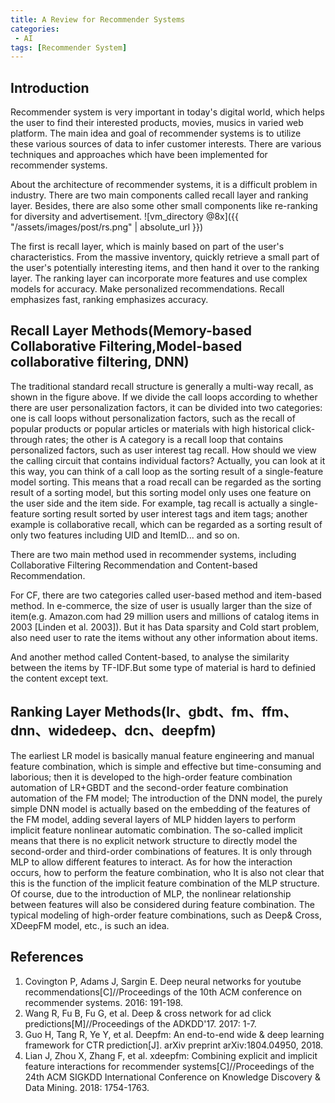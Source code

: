 ```yaml
---
title: A Review for Recommender Systems
categories:
 - AI
tags: [Recommender System]
---
```


## Introduction
Recommender system is very important in today's digital world, which helps the user to find their interested products, movies, musics in varied web platform. The main idea and goal of recommender systems is to utilize these various sources of data to infer customer interests. There are various techniques and approaches which have been implemented for recommender systems. 

About the architecture of recommender systems, it is a difficult problem in industry. There are two main components called recall layer and ranking layer. Besides, there are also some other small components like re-ranking for diversity and advertisement.
![vm_directory @8x]({{ "/assets/images/post/rs.png" | absolute_url }})

The first is recall layer, which is mainly based on part of the user's characteristics. From the massive inventory, quickly retrieve a small part of the user's potentially interesting items, and then hand it over to the ranking layer. The ranking layer can incorporate more features and use complex models for accuracy. Make personalized recommendations. Recall emphasizes fast, ranking emphasizes accuracy.

## Recall Layer Methods(Memory-based Collaborative Filtering,Model-based collaborative filtering, DNN)

The traditional standard recall structure is generally a multi-way recall, as shown in the figure above. If we divide the call loops according to whether there are user personalization factors, it can be divided into two categories: one is call loops without personalization factors, such as the recall of popular products or popular articles or materials with high historical click-through rates; the other is A category is a recall loop that contains personalized factors, such as user interest tag recall. How should we view the calling circuit that contains individual factors? Actually, you can look at it this way, you can think of a call loop as the sorting result of a single-feature model sorting. This means that a road recall can be regarded as the sorting result of a sorting model, but this sorting model only uses one feature on the user side and the item side. For example, tag recall is actually a single-feature sorting result sorted by user interest tags and item tags; another example is collaborative recall, which can be regarded as a sorting result of only two features including UID and ItemID... and so on.

There are two main method used in recommender systems, including Collaborative Filtering Recommendation and Content-based Recommendation. 

For CF, there are two categories called user-based method and item-based method. In e-commerce, the size of user is usually larger than the size of item(e.g. Amazon.com had 29 million users and millions of catalog items in 2003 [Linden et al. 2003]). But it has Data sparsity and Cold start problem, also need user to rate the items without any other information about items. 

And another method called Content-based, to analyse the similarity between the items by TF-IDF.But some type of material is hard to definied the content except text.

## Ranking Layer Methods(lr、gbdt、fm、ffm、dnn、widedeep、dcn、deepfm)

The earliest LR model is basically manual feature engineering and manual feature combination, which is simple and effective but time-consuming and laborious; then it is developed to the high-order feature combination automation of LR+GBDT and the second-order feature combination automation of the FM model; The introduction of the DNN model, the purely simple DNN model is actually based on the embedding of the features of the FM model, adding several layers of MLP hidden layers to perform implicit feature nonlinear automatic combination. The so-called implicit means that there is no explicit network structure to directly model the second-order and third-order combinations of features. It is only through MLP to allow different features to interact. As for how the interaction occurs, how to perform the feature combination, who It is also not clear that this is the function of the implicit feature combination of the MLP structure. Of course, due to the introduction of MLP, the nonlinear relationship between features will also be considered during feature combination. The typical modeling of high-order feature combinations, such as Deep& Cross, XDeepFM model, etc., is such an idea.

## References
1. Covington P, Adams J, Sargin E. Deep neural networks for youtube recommendations[C]//Proceedings of the 10th ACM conference on recommender systems. 2016: 191-198.
2. Wang R, Fu B, Fu G, et al. Deep & cross network for ad click predictions[M]//Proceedings of the ADKDD'17. 2017: 1-7.
3. Guo H, Tang R, Ye Y, et al. Deepfm: An end-to-end wide & deep learning framework for CTR prediction[J]. arXiv preprint arXiv:1804.04950, 2018.
4. Lian J, Zhou X, Zhang F, et al. xdeepfm: Combining explicit and implicit feature interactions for recommender systems[C]//Proceedings of the 24th ACM SIGKDD International Conference on Knowledge Discovery & Data Mining. 2018: 1754-1763.

